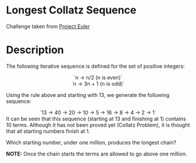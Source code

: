# Longest Collatz Sequence
Challenge taken from [Project Euler](https://projecteuler.net/problem=14)

# Description
The following iterative sequence is defined for the set of positive integers:

<center>`n → n/2 (n is even)`</center>
<center>`n → 3n + 1 (n is odd)`</center>

Using the rule above and starting with 13, we generate the following sequence:

<center>`13 → 40 → 20 → 10 → 5 → 16 → 8 → 4 → 2 → 1`</center>
It can be seen that this sequence (starting at 13 and finishing at 1) contains 10 terms. Although it has not been proved yet (Collatz Problem), it is thought that all starting numbers finish at 1.

Which starting number, under one million, produces the longest chain?

**NOTE:** Once the chain starts the terms are allowed to go above one million.
